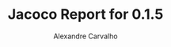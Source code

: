 ---
title: Jacoco Report for 0.1.5
author: Alexandre Carvalho
menu_title: 0.1.5
category: jacoco_reports
layout: iframe
iframe_url: /docs/0.1.5/site/jacoco/index.html
order: 3
---